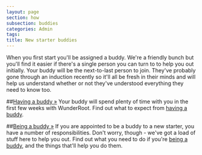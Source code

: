 ```yaml
---
layout: page
section: how
subsection: buddies
categories: Admin
tags:
title: New starter buddies
---
```

When you first start you'll be assigned a buddy. We're a friendly bunch but you'll find it easier if there's a single person you can turn to to help you out initially. Your buddy will be the next-to-last person to join. They've probably gone through an induction recently so it'll all be fresh in their minds and will help us understand whether or not they've understood everything they need to know too.


##[Having a buddy »](/how/new-starter/buddies/having/)
Your buddy will spend plenty of time with you in the first few weeks with WunderRoot. Find out what to expect from [having a buddy](/how/new-starter/buddies/having/).

##[Being a buddy »](/how/new-starter/buddies/being/)
If you are appointed to be a buddy to a new starter, you have a number of responsibilities. Don't worry, though - we've got a load of stuff here to help you out. Find out what you need to do if you're [being a buddy](/how/new-starter/buddies/being/), and the things that'll help you do them.
